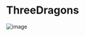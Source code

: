 # ThreeDragons



![image](https://github.com/AaronCWacker/ThreeDragons/assets/30595158/ebce2ea5-7120-4e58-b80f-f79b5d005fa7)

